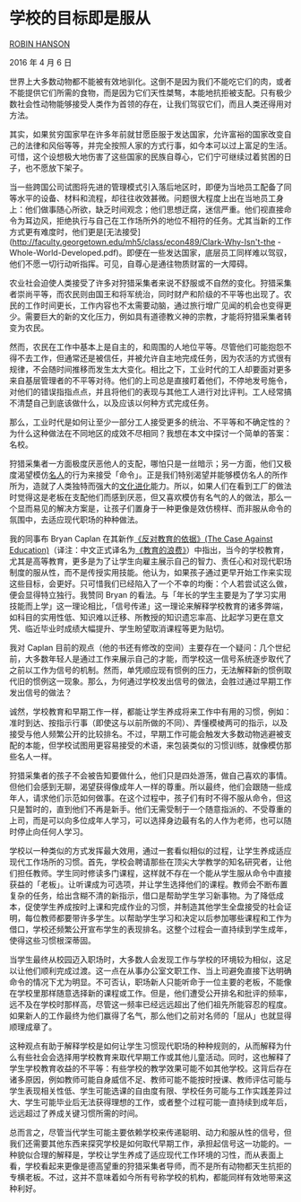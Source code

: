 # 学校的目标即是服从

[ROBIN HANSON](https://substack.com/@overcomingbias)

2016 年 4 月 6 日

世界上大多数动物都不能被有效地驯化。这倒不是因为我们不能吃它们的肉，或者不能提供它们所需的食物，而是因为它们天性桀骜，本能地抗拒被支配。只有极少数社会性动物能够接受人类作为首领的存在，让我们驾驭它们，而且人类还得用对方法。

其实，如果贫穷国家早在许多年前就甘愿臣服于发达国家，允许富裕的国家改变自己的法律和风俗等等，并完全按照人家的方式行事，如今本可以过上富足的生活。可惜，这个设想极大地伤害了这些国家的民族自尊心，它们宁可继续过着贫困的日子，也不愿放下架子。

当一些跨国公司试图将先进的管理模式引入落后地区时，即便为当地员工配备了同等水平的设备、材料和流程，却往往收效甚微。问题很大程度上出在当地员工身上：他们做事随心所欲，缺乏时间观念；他们思想迂腐，迷信严重。他们视直接命令为耳边风，拒绝执行与自己在工作场所外的地位不相符的任务。尤其当新的工作方式更有难度时，他们更是[无法接受](http://faculty.georgetown.edu/mh5/class/econ489/Clark-Why-Isn't-the -Whole-World-Developed.pdf)。即便在一些发达国家，底层员工同样难以驾驭，他们不愿一切行动听指挥。可见，自尊心是通往物质财富的一大障碍。

农业社会迫使人类接受了许多对狩猎采集者来说不舒服或不自然的变化。狩猎采集者崇尚平等，而农民则由国王和将军统治，同时财产和阶级的不平等也出现了。农民的工作时间更长，工作内容也不太需要动脑，通过旅行增广见闻的机会也变得更少。需要巨大的新的文化压力，例如具有道德教义神的宗教，才能将狩猎采集者转变为农民。

然而，农民在工作中基本上是自主的，和周围的人地位平等。尽管他们可能抱怨不得不去工作，但通常还是被信任，并被允许自主地完成任务，因为农活的方式很有规律，不会随时间推移而发生太大变化。相比之下，工业时代的工人却要面对更多来自基层管理者的不平等对待。他们的上司总是直接盯着他们，不停地发号施令，对他们的错误指指点点，并且将他们的表现与其他工人进行对比评判。工人经常搞不清楚自己到底该做什么，以及应该以何种方式完成任务。

那么，工业时代是如何让至少一部分工人接受更多的统治、不平等和不确定性的？为什么这种做法在不同地区的成效不尽相同？我想在本文中探讨一个简单的答案：名校。

狩猎采集者一方面极度厌恶他人的支配，哪怕只是一丝暗示；另一方面，他们又极度渴望模仿[名人](http://www.overcomingbias.com/2010/02/two-kinds-of-status.html)的行为来接受「命令」。正是我们特别渴望并能够模仿名人的所作所为，造就了人类独特而强大的[文化进化](http://www.overcomingbias.com/2015/12/how-plastic-are-values.html)能力。所以，如果人们在看到工厂的做法时觉得这是老板在支配他们而感到厌恶，但又喜欢模仿有名气的人的做法，那么一个显而易见的解决方案是，让孩子们置身于一种更像是效仿榜样、而非服从命令的氛围中，去适应现代职场的种种做法。

我的同事布 Bryan Caplan 在其新作[《反对教育的依据》(The Case Against Education)](http://econlog.econlib.org/archives/2016/03/the_case_agains_11.html)（译注：中文正式译名为[《教育的浪费》](https://book.douban.com/subject/36333171/)）中指出，当今的学校教育，尤其是高等教育，更多是为了让学生向雇主展示自己的智力、责任心和对现代职场制度的服从性，而不是传授实用技能。他认为，如果孩子通过更早开始工作来实现这些目标，会更好。只可惜我们已经陷入了一个不幸的均衡：个人若尝试这么做，便会显得特立独行。我赞同 Bryan 的看法。与「年长的学生主要是为了学习实用技能而上学」这一理论相比，「信号传递」这一理论来解释学校教育的诸多弊端，如科目的实用性低、知识难以迁移、所教授的知识遗忘率高、比起学习更在意文凭、临近毕业时成绩大幅提升、学生盼望取消课程等更为贴切。

我对 Caplan 目前的观点（他的书还有修改的空间）主要存在一个疑问：几个世纪前，大多数年轻人是通过工作来展示自己的才能，而学校这一信号系统逐步取代了之前以工作为信号的机制。然而，单凭顺应现有惯例的压力，无法解释新的惯例取代旧的惯例这一现象。那么，为何通过学校发出信号的做法，会胜过通过早期工作发出信号的做法？

诚然，学校教育和早期工作一样，都能让学生养成将来工作中有用的习惯，例如：准时到达、按指示行事（即使这与以前所做的不同）、弄懂模棱两可的指示，以及接受与他人频繁公开的比较排名。不过，早期工作可能会触发大多数动物逃避被支配的本能，但学校试图用更容易接受的术语，来包装类似的习惯训练，就像模仿那些名人一样。

狩猎采集者的孩子不会被告知要做什么，他们只是四处游荡，做自己喜欢的事情。但他们会感到无聊，渴望获得像成年人一样的尊重。所以最终，他们会跟随一些成年人，请求他们示范如何做事。在这个过程中，孩子们有时不得不服从命令，但这只是暂时的，直到他们不再是新手。他们无需受制于一个随意指派的、不受尊重的上司，而是可以向多位成年人学习，可以选择身边最有名的人作为老师，也可以随时停止向任何人学习。

学校以一种类似的方式发挥最大效用，通过一套看似相似的过程，让学生养成适应现代工作场所的习惯。首先，学校会聘请那些在顶尖大学教学的知名研究者，让他们担任教师。学生同时修读多门课程，这样就不存在一个能从学生服从命令中直接获益的「老板」。让听课成为可选项，并让学生选择他们的课程。教师会不断布置复杂的任务，给出含糊不清的新指示，借口是帮助学生学习新事物。为了降低成本，促使学生养成按时上课和完成作业的习惯，并制造其他学生全盘接受的社会证明，每位教师都要带许多学生。以帮助学生学习和决定以后参加哪些课程和工作为借口，学校还频繁公开宣布学生的表现排名。这整个过程会一直持续到学生成年，使得这些习惯根深蒂固。

当学生最终从校园迈入职场时，大多数人会发现工作与学校的环境较为相似，这足以让他们顺利完成过渡。这一点在从事办公室文职工作、当上司避免直接下达明确命令的情况下尤为明显。不可否认，职场新人只能听命于一位主要的老板，不能像在学校里那样随意选择新的课程或工作。但是，他们遭受公开排名和批评的频率，远不及在学校时那样高，尽管这一频率已经远远超出了他们祖先所能容忍的程度。如果新人的工作最终为他们赢得了名气，那么他们之前对名师的「屈从」也就显得顺理成章了。

这种观点有助于解释学校是如何让学生习惯现代职场的种种规则的，从而解释为什么有些社会会选择用学校教育来取代早期工作或其他儿童活动。同时，这也解释了学生学校教育收益的不平等：有些学校的教学效果可能不如其他学校。这背后存在诸多原因，例如教师可能自身威信不足、教师可能不能按时授课、教师评估可能与学生表现相关性低、学生可能选课的自由度有限、学校任务可能与工作实践差异过大、学生可能毕业后无法获得理想的工作，或者整个过程可能一直持续到成年后，远远超过了养成关键习惯所需的时间。

总而言之，尽管当代学生可能主要依赖学校来传递聪明、动力和服从性的信号，但我们还需要其他东西来探究学校是如何取代早期工作，承担起信号这一功能的。一种貌似合理的解释是，学校让学生养成了适应现代工作环境的习性，而从表面上看，学校看起来更像是德高望重的狩猎采集者导师，而不是所有动物都天生抗拒的专横老板。不过，这并不意味着如今所有号称学校的机构，都能同样有效地带来这种利好。
